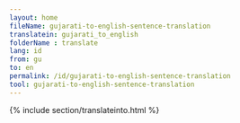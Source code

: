 ```yaml
---
layout: home
fileName: gujarati-to-english-sentence-translation
translatein: gujarati_to_english
folderName : translate
lang: id
from: gu
to: en
permalink: /id/gujarati-to-english-sentence-translation
tool: gujarati-to-english-sentence-translation
---
```

{% include section/translateinto.html %}